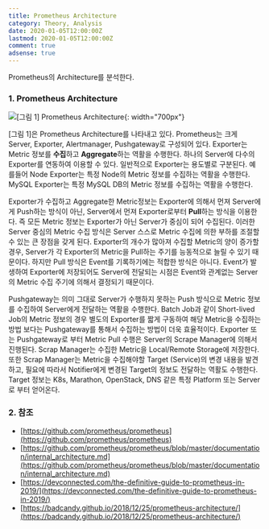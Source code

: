 ```yaml
---
title: Prometheus Architecture
category: Theory, Analysis
date: 2020-01-05T12:00:00Z
lastmod: 2020-01-05T12:00:00Z
comment: true
adsense: true
---
```


Prometheus의 Architecture를 분석한다.

### 1. Prometheus Architecture

![[그림 1] Prometheus Architecture]({{site.baseurl}}/images/theory_analysis/Prometheus_Architecture/Prometheus_Architecture.PNG){: width="700px"}

[그림 1]은 Prometheus Architecture를 나타내고 있다. Prometheus는 크게 Server, Exporter, Alertmanager, Pushgateway로 구성되어 있다. Exporter는 Metric 정보를 **수집**하고 **Aggregate**하는 역활을 수행한다. 하나의 Server에 다수의 Exporter를 연동하여 이용할 수 있다. 일반적으로 Exporter는 용도별로 구분된다. 예를들어 Node Exporter는 특정 Node의 Metric 정보를 수집하는 역활을 수행한다. MySQL Exporter는 특정 MySQL DB의 Metric 정보를 수집하는 역활을 수행한다.

Exporter가 수집하고 Aggregate한 Metric정보는 Exporter에 의해서 먼져 Server에게 Push하는 방식이 아닌, Server에서 먼져 Exporter로부터 **Pull**하는 방식을 이용한다. 즉 모든 Metric 정보는 Exporter가 아닌 Server가 중심이 되어 수집된다. 이러한 Server 중심의 Metric 수집 방식은 Server 스스로 Metric 수집에 의한 부하를 조절할 수 있는 큰 장점을 갖게 된다. Exporter의 개수가 많아져 수집할 Metric의 양이 증가할 경우, Server가 각 Exporter의 Metric을 Pull하는 주기를 능동적으로 늘릴 수 있기 때문이다. 하지만 Pull 방식은 Event를 기록하기에는 적합한 방식은 아니다. Event가 발생하여 Exporter에 저장되어도 Server에 전달되는 시점은 Event와 관계없는 Server의 Metric 수집 주기에 의해서 결정되기 때문이다.

Pushgateway는 의미 그대로 Server가 수행하지 못하는 Push 방식으로 Metric 정보를 수집하여 Server에게 전달하는 역활을 수행한다. Batch Job과 같이 Short-lived Job의 Metric 정보의 경우 별도의 Exporter를 짧게 구동하여 해당 Metric을 수집하는 방법 보다는 Pushgateway를 통해서 수집하는 방법이 더욱 효율적이다. Exporter 또는 Pushgateway로 부터 Metric Pull 수행은 Server의 Scrape Manager에 의해서 진행된다. Scrap Manager는 수집한 Metric을 Local/Remote Storage에 저장한다. 또한 Scrap Manager는 Metric을 수집해야할 Target (Service)의 변경 내용을 발견하고, 필요에 따라서 Notifier에게 변경된 Target의 정보도 전달하는 역활도 수행한다. Target 정보는 K8s, Marathon, OpenStack, DNS 같은 특정 Platform 또는 Server로 부터 얻어온다.

### 2. 참조

* [https://github.com/prometheus/prometheus](https://github.com/prometheus/prometheus)
* [https://github.com/prometheus/prometheus/blob/master/documentation/internal_architecture.md](https://github.com/prometheus/prometheus/blob/master/documentation/internal_architecture.md)
* [https://devconnected.com/the-definitive-guide-to-prometheus-in-2019/](https://devconnected.com/the-definitive-guide-to-prometheus-in-2019/)
* [https://badcandy.github.io/2018/12/25/prometheus-architecture/](https://badcandy.github.io/2018/12/25/prometheus-architecture/)
